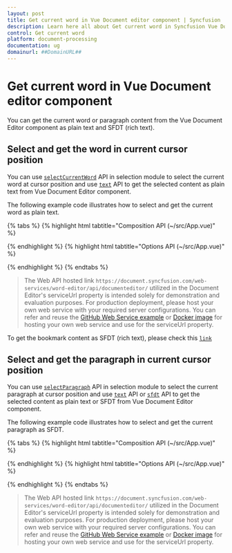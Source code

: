 ```yaml
---
layout: post
title: Get current word in Vue Document editor component | Syncfusion
description: Learn here all about Get current word in Syncfusion Vue Document editor component of Syncfusion Essential JS 2 and more.
control: Get current word 
platform: document-processing
documentation: ug
domainurl: ##DomainURL##
---
```


# Get current word in Vue Document editor component

You can get the current word or paragraph content from the Vue Document Editor component as plain text and SFDT (rich text).

## Select and get the word in current cursor position

You can use [`selectCurrentWord`](https://ej2.syncfusion.com/vue/documentation/api/document-editor/selection/#selectcurrentword) API in selection module to select the current word at cursor position and use [`text`](https://ej2.syncfusion.com/vue/documentation/api/document-editor/selection/#text-code-classlanguage-textstringcode) API to get the selected content as plain text from Vue Document Editor component.

The following example code illustrates how to select and get the current word as plain text.

{% tabs %}
{% highlight html tabtitle="Composition API (~/src/App.vue)" %}

<template>
  <div id="app">
    <ejs-documenteditorcontainer ref="container" :serviceUrl="serviceUrl" height="590px" id="container"
      :enableToolbar="true" v-on:created="onCreated.bind(this)"></ejs-documenteditorcontainer>
  </div>
</template>
<script setup>
import { DocumentEditorContainerComponent as EjsDocumenteditorcontainer, Toolbar } from '@syncfusion/ej2-vue-documenteditor';
import { provide, ref } from 'vue';

const container = ref(null);
const serviceUrl = 'https://document.syncfusion.com/web-services/word-editor/api/documenteditor/';

//Inject require modules.
provide('DocumentEditorContainer', [Toolbar]);

const onCreated = function () {
  // To insert text in cursor position
  container.value.ej2Instances.documentEditor.editor.insertText(
    'Document editor'
  );
  // Move selection to previous character
  container.value.ej2Instances.documentEditor.selection.moveToPreviousCharacter();
  // To select the current word in document
  container.value.ej2Instances.documentEditor.selection.selectCurrentWord();

  // To get the selected content as text
  var selectedContentText = this.$refs.container.ej2Instances.documentEditor.selection.text;
  // To get the selected content as SFDT (rich text)
  var selectedContentSFDT = this.$refs.container.ej2Instances.documentEditor.selection.sfdt;
}
</script>

{% endhighlight %}
{% highlight html tabtitle="Options API (~/src/App.vue)" %}

<template>
  <div id="app">
    <ejs-documenteditorcontainer ref="container" :serviceUrl="serviceUrl" height="590px" id="container"
      :enableToolbar="true" v-on:created="onCreated.bind(this)"></ejs-documenteditorcontainer>
  </div>
</template>
<script>
import { DocumentEditorContainerComponent, Toolbar } from '@syncfusion/ej2-vue-documenteditor';

export default {
  components: {
    'ejs-documenteditorcontainer': DocumentEditorContainerComponent
  },
  data() {
    return {
      serviceUrl:
        'https://document.syncfusion.com/web-services/word-editor/api/documenteditor/',
    };
  },
  provide: {
    //Inject require modules.
    DocumentEditorContainer: [Toolbar]
  },
  methods: {
    onCreated: function () {
      // To insert text in cursor position
      this.$refs.container.ej2Instances.documentEditor.editor.insertText(
        'Document editor'
      );
      // Move selection to previous character
      this.$refs.container.ej2Instances.documentEditor.selection.moveToPreviousCharacter();
      // To select the current word in document
      this.$refs.container.ej2Instances.documentEditor.selection.selectCurrentWord();

      // To get the selected content as text
      var selectedContentText = this.$refs.container.ej2Instances.documentEditor.selection.text;
      // To get the selected content as SFDT (rich text)
      var selectedContentSFDT = this.$refs.container.ej2Instances.documentEditor.selection.sfdt;
    }
  }
};
</script>

{% endhighlight %}
{% endtabs %}

> The Web API hosted link `https://document.syncfusion.com/web-services/word-editor/api/documenteditor/` utilized in the Document Editor's serviceUrl property is intended solely for demonstration and evaluation purposes. For production deployment, please host your own web service with your required server configurations. You can refer and reuse the [GitHub Web Service example](https://github.com/SyncfusionExamples/EJ2-DocumentEditor-WebServices) or [Docker image](https://hub.docker.com/r/syncfusion/word-processor-server) for hosting your own web service and use for the serviceUrl property.

To get the bookmark content as SFDT (rich text), please check this [`link`](../../document-editor/how-to/get-the-selected-content#get-the-selected-content-as-sfdt-rich-text)

## Select and get the paragraph in current cursor position

You can use [`selectParagraph`](https://ej2.syncfusion.com/vue/documentation/api/document-editor/selection/#selectparagraph) API in selection module to select the current paragraph at cursor position and use [`text`](https://ej2.syncfusion.com/vue/documentation/api/document-editor/selection/#text-code-classlanguage-textstringcode) API or [`sfdt`](https://ej2.syncfusion.com/vue/documentation/api/document-editor/selection/#sfdt-code-classlanguage-textstringcode) API to get the selected content as plain text or SFDT from Vue Document Editor component.

The following example code illustrates how to select and get the current paragraph as SFDT.

{% tabs %}
{% highlight html tabtitle="Composition API (~/src/App.vue)" %}

<template>
  <div id="app">
    <ejs-documenteditorcontainer ref="container" :serviceUrl="serviceUrl" height="590px" id="container"
      :enableToolbar="true" v-on:created="onCreated.bind(this)"></ejs-documenteditorcontainer>
  </div>
</template>
<script setup>
import { DocumentEditorContainerComponent as EjsDocumenteditorcontainer, Toolbar } from '@syncfusion/ej2-vue-documenteditor';
import { provide, ref } from 'vue';

const container = ref(null);
const serviceUrl = 'https://document.syncfusion.com/web-services/word-editor/api/documenteditor/';

//Inject require modules.
provide('DocumentEditorContainer', [Toolbar]);

const onCreated = function () {
  // To insert text in cursor position
  container.value.ej2Instances.documentEditor.editor.insertText('Document editor');
  // To select the current paragraph in document
  container.value.ej2Instances.documentEditor.selection.selectParagraph();

  // To get the selected content as text
  var selectedContentText = this.$refs.container.ej2Instances.documentEditor.selection.text;
  // To get the selected content as SFDT (rich text)
  var selectedContentSFDT = this.$refs.container.ej2Instances.documentEditor.selection.sfdt;
}
</script>

{% endhighlight %}
{% highlight html tabtitle="Options API (~/src/App.vue)" %}

<template>
  <div id="app">
    <ejs-documenteditorcontainer ref="container" :serviceUrl="serviceUrl" height="590px" id="container"
      :enableToolbar="true" v-on:created="onCreated.bind(this)"></ejs-documenteditorcontainer>
  </div>
</template>
<script>
import { DocumentEditorContainerComponent, Toolbar } from '@syncfusion/ej2-vue-documenteditor';

export default {
  components: {
    'ejs-documenteditorcontainer': DocumentEditorContainerComponent
  },
  data() {
    return {
      serviceUrl:
        'https://document.syncfusion.com/web-services/word-editor/api/documenteditor/',
    };
  },
  provide: {
    //Inject require modules.
    DocumentEditorContainer: [Toolbar]
  },
  methods: {
    onCreated: function () {
      // To insert text in cursor position
      this.$refs.container.ej2Instances.documentEditor.editor.insertText('Document editor');
      // To select the current paragraph in document
      this.$refs.container.ej2Instances.documentEditor.selection.selectParagraph();

      // To get the selected content as text
      var selectedContentText = this.$refs.container.ej2Instances.documentEditor.selection.text;
      // To get the selected content as SFDT (rich text)
      var selectedContentSFDT = this.$refs.container.ej2Instances.documentEditor.selection.sfdt;
    }
  }
};
</script>

{% endhighlight %}
{% endtabs %}

> The Web API hosted link `https://document.syncfusion.com/web-services/word-editor/api/documenteditor/` utilized in the Document Editor's serviceUrl property is intended solely for demonstration and evaluation purposes. For production deployment, please host your own web service with your required server configurations. You can refer and reuse the [GitHub Web Service example](https://github.com/SyncfusionExamples/EJ2-DocumentEditor-WebServices) or [Docker image](https://hub.docker.com/r/syncfusion/word-processor-server) for hosting your own web service and use for the serviceUrl property.